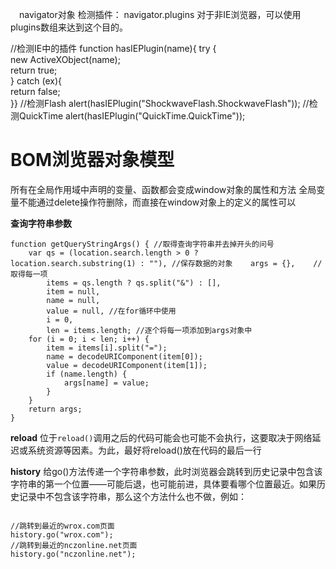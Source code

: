 　navigator对象
 检测插件：
 navigator.plugins   对于非IE浏览器，可以使用plugins数组来达到这个目的。
 
 
 
 //检测IE中的插件
 function hasIEPlugin(name){ 
   try {        
     new ActiveXObject(name);       
     return true;   
   } 
   catch (ex){     
     return false;    
     }}
 //检测Flash
 alert(hasIEPlugin("ShockwaveFlash.ShockwaveFlash"));
 //检测QuickTime
 alert(hasIEPlugin("QuickTime.QuickTime"));
 
 
 
 
 # BOM浏览器对象模型

所有在全局作用域中声明的变量、函数都会变成window对象的属性和方法
全局变量不能通过delete操作符删除，而直接在window对象上的定义的属性可以


**查询字符串参数**
```
function getQueryStringArgs() { //取得查询字符串并去掉开头的问号    
    var qs = (location.search.length > 0 ? location.search.substring(1) : ""), //保存数据的对象    args = {},    //取得每一项   
        items = qs.length ? qs.split("&") : [],
        item = null,
        name = null,
        value = null, //在for循环中使用       
        i = 0,
        len = items.length; //逐个将每一项添加到args对象中    
    for (i = 0; i < len; i++) {
        item = items[i].split("=");
        name = decodeURIComponent(item[0]);
        value = decodeURIComponent(item[1]);
        if (name.length) {
            args[name] = value;
        }
    }
    return args;
}
```
**reload**
位于`reload()`调用之后的代码可能会也可能不会执行，这要取决于网络延迟或系统资源等因素。为此，最好将reload()放在代码的最后一行


**history** 给go()方法传递一个字符串参数，此时浏览器会跳转到历史记录中包含该字符串的第一个位置——可能后退，也可能前进，具体要看哪个位置最近。如果历史记录中不包含该字符串，那么这个方法什么也不做，例如：
```

//跳转到最近的wrox.com页面
history.go("wrox.com");
//跳转到最近的nczonline.net页面
history.go("nczonline.net");
 
 
 
 
 
 
 
 
 
 
 
 
 
 
 
 
 
 
 
 
 
 
 
 
 
